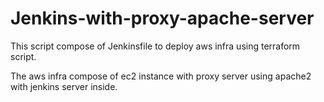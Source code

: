 # Jenkins-with-proxy-apache-server
This script compose of Jenkinsfile to deploy aws infra
using terraform script.

The aws infra compose of ec2 instance with proxy server using apache2 with jenkins server inside.